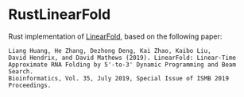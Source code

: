 # RustLinearFold

Rust implementation of [LinearFold](https://github.com/LinearFold/LinearFold), based on the following paper:

```
Liang Huang, He Zhang, Dezhong Deng, Kai Zhao, Kaibo Liu,
David Hendrix, and David Mathews (2019). LinearFold: Linear-Time
Approximate RNA Folding by 5'-to-3' Dynamic Programming and Beam Search.
Bioinformatics, Vol. 35, July 2019, Special Issue of ISMB 2019 Proceedings.
```